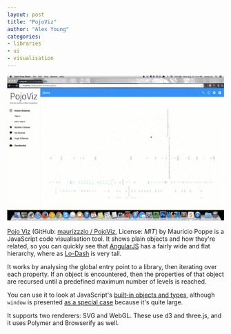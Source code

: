 ```yaml
---
layout: post
title: "PojoViz"
author: "Alex Young"
categories:
- libraries
- ui
- visualisation
---
```


![Pojo Viz](/images/posts/pojoviz.gif)

[Pojo Viz](http://maurizzzio.github.io/PojoViz/public/vulcanize.html#readme) (GitHub: [maurizzzio / PojoViz](https://github.com/maurizzzio/PojoViz/), License: _MIT_) by Mauricio Poppe is a JavaScript code visualisation tool.  It shows plain objects and how they're related, so you can quickly see that [AngularJS](http://maurizzzio.github.io/PojoViz/public/vulcanize.html#render:angular) has a fairly wide and flat hierarchy, where as [Lo-Dash](http://maurizzzio.github.io/PojoViz/public/vulcanize.html#render:lodash) is very tall.

It works by analysing the global entry point to a library, then iterating over each property.  If an object is encountered, then the properties of that object are recursed until a predefined maximum number of levels is reached.

You can use it to look at JavaScript's [built-in objects and types](http://maurizzzio.github.io/PojoViz/public/vulcanize.html#render:builtIn), although `window` is presented [as a special case](http://maurizzzio.github.io/PojoViz/public/vulcanize.html#render:window) because it's quite large.

It supports two renderers: SVG and WebGL.  These use d3 and three.js, and it uses Polymer and Browserify as well.
